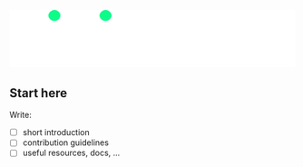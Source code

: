 ![Digitevent](https://github.com/digitevent-org/.github/blob/master/images/digitevent-logo-light.png)

## Start here

Write:

- [ ] short introduction
- [ ] contribution guidelines
- [ ] useful resources, docs, ...
